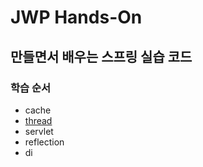 # JWP Hands-On

## 만들면서 배우는 스프링 실습 코드

### 학습 순서
- cache
- [thread](./thread/README.md)
- servlet
- reflection
- di
